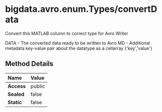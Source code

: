 [//]: #  (Copyright 2017, The MathWorks, Inc.)
# bigdata.avro.enum.Types/convertData
  Convert this MATLAB column to correct type for Avro Writer
 
  DATA - The converted data ready to be written to Avro
  MD   - Additional metadata key-value pair about the datatype
         as a cellarray {'key','value'}
 
 ## Method Details  
  
Name | Value  
:------------------- | :----------------------------------------------------------------
**Access** | public  
**Sealed** | false  
**Static** |false  